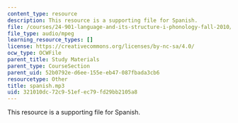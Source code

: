 ```yaml
---
content_type: resource
description: This resource is a supporting file for Spanish.
file: /courses/24-901-language-and-its-structure-i-phonology-fall-2010/321010dc72c951efec79fd29bb2105a8_spanish.mp3
file_type: audio/mpeg
learning_resource_types: []
license: https://creativecommons.org/licenses/by-nc-sa/4.0/
ocw_type: OCWFile
parent_title: Study Materials
parent_type: CourseSection
parent_uid: 52b0792e-d6ee-155e-eb47-087fbada3cb6
resourcetype: Other
title: spanish.mp3
uid: 321010dc-72c9-51ef-ec79-fd29bb2105a8
---
```

This resource is a supporting file for Spanish.